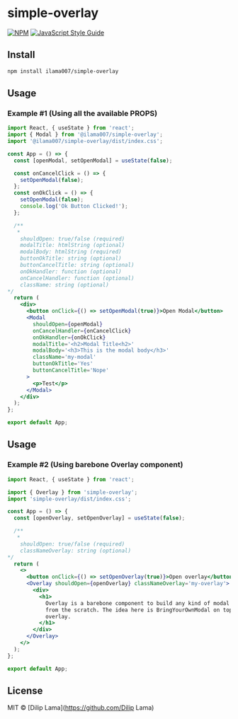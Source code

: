 # simple-overlay

[![NPM](https://img.shields.io/npm/v/simple-overlay.svg)](https://www.npmjs.com/package/simple-overlay) [![JavaScript Style Guide](https://img.shields.io/badge/code_style-standard-brightgreen.svg)](https://standardjs.com)

## Install

```bash
npm install ilama007/simple-overlay
```

## Usage

### Example #1 (Using all the available PROPS)

```jsx
import React, { useState } from 'react';
import { Modal } from '@ilama007/simple-overlay';
import '@ilama007/simple-overlay/dist/index.css';

const App = () => {
  const [openModal, setOpenModal] = useState(false);

  const onCancelClick = () => {
    setOpenModal(false);
  };
  const onOkClick = () => {
    setOpenModal(false);
    console.log('Ok Button Clicked!');
  };

  /**
   * 
    shouldOpen: true/false (required)
    modalTitle: htmlString (optional)
    modalBody: htmlString (required)
    buttonOkTitle: string (optional)
    buttonCancelTitle: string (optional)
    onOkHandler: function (optional)
    onCancelHandler: function (optional)
    className: string (optional)
*/
  return (
    <div>
      <button onClick={() => setOpenModal(true)}>Open Modal</button>
      <Modal
        shouldOpen={openModal}
        onCancelHandler={onCancelClick}
        onOkHandler={onOkClick}
        modalTitle='<h2>Modal Title<h2>'
        modalBody='<h3>This is the modal body</h3>'
        className='my-modal'
        buttonOkTitle='Yes'
        buttonCancelTitle='Nope'
      >
        <p>Test</p>
      </Modal>
    </div>
  );
};

export default App;
```

## Usage

### Example #2 (Using barebone Overlay component)

```jsx
import React, { useState } from 'react';

import { Overlay } from 'simple-overlay';
import 'simple-overlay/dist/index.css';

const App = () => {
  const [openOverlay, setOpenOverlay] = useState(false);

  /**
   * 
    shouldOpen: true/false (required)
    classNameOverlay: string (optional)
*/
  return (
    <>
      <button onClick={() => setOpenOverlay(true)}>Open overlay</button>
      <Overlay shouldOpen={openOverlay} classNameOverlay='my-overlay'>
        <div>
          <h1>
            Overlay is a barebone component to build any kind of modal component
            from the scratch. The idea here is BringYourOwnModal on top of the
            overlay.
          </h1>
        </div>
      </Overlay>
    </>
  );
};

export default App;
```

## License

MIT © [Dilip Lama](https://github.com/Dilip Lama)
